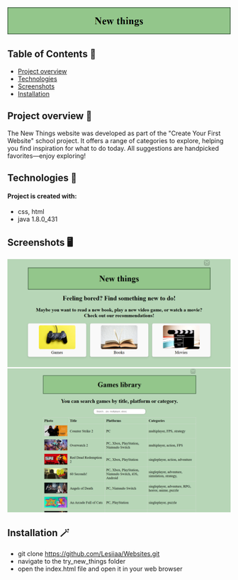 <img src="https://github.com/Lesiiaa/Websites/blob/main/try_new_things/photos/logo.png?raw=true"/>

## Table of Contents :scroll:
* [Project overview](#project-overview-rocket)
* [Technologies](#technologies-wrench)
* [Screenshots](#screenshots-desktop_computer)
* [Installation](#installation-magic_wand)

## Project overview :rocket:
The New Things website was developed as part of the "Create Your First Website" school project. 
It offers a range of categories to explore, helping you find inspiration for what to do today. All suggestions are handpicked favorites—enjoy exploring!

## Technologies :wrench:
#### Project is created with:
* css, html
* java 1.8.0_431

## Screenshots :desktop_computer:
<img src="https://github.com/Lesiiaa/Websites/blob/main/try_new_things/photos/p_homepage.png?raw=true" width="1000"/>
<img src="https://github.com/Lesiiaa/Websites/blob/main/try_new_things/photos/p_games.png?raw=true" width="1000"/>

## Installation :magic_wand:
* git clone https://github.com/Lesiiaa/Websites.git
* navigate to the try_new_things folder
* open the index.html file and open it in your web browser
